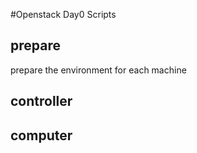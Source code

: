 #Openstack Day0 Scripts

## prepare

prepare the environment for each machine

## controller

## computer 


